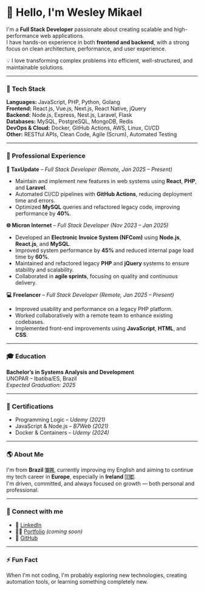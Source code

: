 # 👋 Hello, I'm Wesley Mikael

I'm a **Full Stack Developer** passionate about creating scalable and high-performance web applications.  
I have hands-on experience in both **frontend and backend**, with a strong focus on clean architecture, performance, and user experience.

💡 I love transforming complex problems into efficient, well-structured, and maintainable solutions.

---

### 🧰 Tech Stack
**Languages:** JavaScript, PHP, Python, Golang  
**Frontend:** React.js, Vue.js, Next.js, React Native, jQuery  
**Backend:** Node.js, Express, Nest.js, Laravel, Flask  
**Databases:** MySQL, PostgreSQL, MongoDB, Redis  
**DevOps & Cloud:** Docker, GitHub Actions, AWS, Linux, CI/CD  
**Other:** RESTful APIs, Clean Code, Agile (Scrum), Automated Testing

---

### 💼 Professional Experience

**🚀 TaxUpdate** – *Full Stack Developer (Remote, Jan 2025 – Present)*  
- Maintain and implement new features in web systems using **React**, **PHP**, and **Laravel**.  
- Automated CI/CD pipelines with **GitHub Actions**, reducing deployment time and errors.  
- Optimized **MySQL** queries and refactored legacy code, improving performance by **40%**.

**🌐 Micron Internet** – *Full Stack Developer (Nov 2023 – Jan 2025)*  
- Developed an **Electronic Invoice System (NFCom)** using **Node.js**, **React.js**, and **MySQL**.  
- Improved system performance by **45%** and reduced internal page load time by **60%**.  
- Maintained and refactored legacy **PHP** and **jQuery** systems to ensure stability and scalability.  
- Collaborated in **agile sprints**, focusing on quality and continuous delivery.

**💻 Freelancer** – *Full Stack Developer (Remote, Jan 2025 – Present)*  
- Improved usability and performance on a legacy PHP platform.  
- Worked collaboratively with a remote team to enhance existing codebases.  
- Implemented front-end improvements using **JavaScript**, **HTML**, and **CSS**.

---

### 🎓 Education
**Bachelor’s in Systems Analysis and Development**  
UNOPAR – Ibatiba/ES, Brazil  
*Expected Graduation: 2025*

---

### 📜 Certifications
- Programming Logic – *Udemy (2021)*  
- JavaScript & Node.js – *B7Web (2021)*  
- Docker & Containers – *Udemy (2024)*

---

### 🌎 About Me
I'm from **Brazil 🇧🇷**, currently improving my English and aiming to continue my tech career in **Europe**, especially in **Ireland 🇮🇪**.  
I'm driven, committed, and always focused on growth — both personal and professional.

---

### 🔗 Connect with me
- 💼 [LinkedIn](https://www.linkedin.com/in/wess-os)  
- 🧑‍💻 [Portfolio](#) *(coming soon)*  
- 📂 [GitHub](https://github.com/wess-os)

---

### ⚡ Fun Fact
When I'm not coding, I'm probably exploring new technologies, creating automation tools, or learning something completely new.
